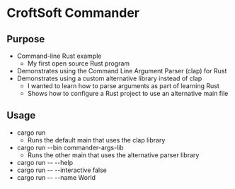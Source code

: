 # CroftSoft Commander

## Purpose
- Command-line Rust example
  - My first open source Rust program
- Demonstrates using the Command Line Argument Parser (clap) for Rust
- Demonstrates using a custom alternative library instead of clap
  - I wanted to learn how to parse arguments as part of learning Rust
  - Shows how to configure a Rust project to use an alternative main file

## Usage

- cargo run
  - Runs the default main that uses the clap library
- cargo run --bin commander-args-lib
  - Runs the other main that uses the alternative parser library
- cargo run -- --help
- cargo run -- --interactive false
- cargo run -- --name World
